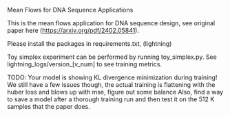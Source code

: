 Mean Flows for DNA Sequence Applications 

This is the mean flows application for DNA sequence design, see original paper here (https://arxiv.org/pdf/2402.05841).

Please install the packages in requirements.txt, (lightning)

Toy simplex experiment can be performed by running toy_simplex.py. 
See lightning_logs/version_[v_num] to see training metrics. 


TODO: 
Your model is showing KL divergence minimization during training! 
We still have a few issues though, the actual training is flattening with the huber loss and blows up with mse, figure out some balance
Also, find a way to save a model after a thorough training run and then test it on the 512 K samples that the paper does. 